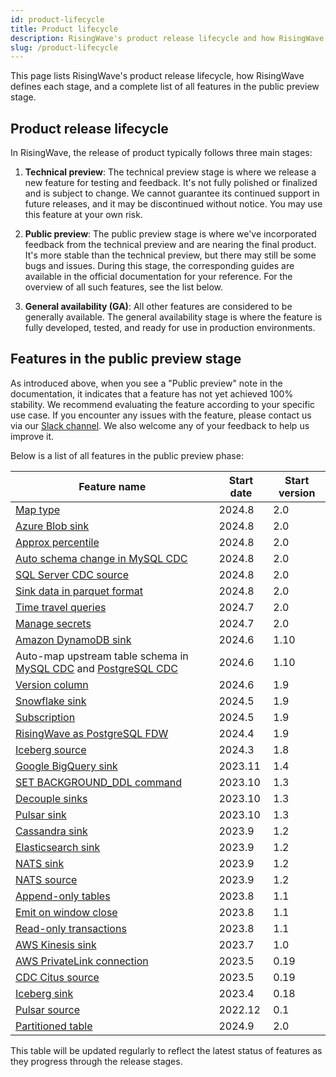 ```yaml
---
id: product-lifecycle
title: Product lifecycle
description: RisingWave's product release lifecycle and how RisingWave defines each stage.
slug: /product-lifecycle
---
```


This page lists RisingWave's product release lifecycle, how RisingWave defines each stage, and a complete list of all features in the public preview stage.

## Product release lifecycle

In RisingWave, the release of product typically follows three main stages:

1. **Technical preview**: The technical preview stage is where we release a new feature for testing and feedback. It's not fully polished or finalized and is subject to change. We cannot guarantee its continued support in future releases, and it may be discontinued without notice. You may use this feature at your own risk.

2. **Public preview**: The public preview stage is where we've incorporated feedback from the technical preview and are nearing the final product. It's more stable than the technical preview, but there may still be some bugs and issues. During this stage, the corresponding guides are available in the official documentation for your reference. For the overview of all such features, see the list below.

3. **General availability (GA)**: All other features are considered to be generally available. The general availability stage is where the feature is fully developed, tested, and ready for use in production environments.

## Features in the public preview stage

As introduced above, when you see a "Public preview" note in the documentation, it indicates that a feature has not yet achieved 100% stability. We recommend evaluating the feature according to your specific use case. If you encounter any issues with the feature, please contact us via our [Slack channel](https://www.risingwave.com/slack). We also welcome any of your feedback to help us improve it. 

Below is a list of all features in the public preview phase:

| Feature name            | Start date | Start version |
|---------------------------|------------|---------------|
| [Map type](/docs/current/data-type-map)|2024.8|2.0|
| [Azure Blob sink](/docs/current/sink-to-azure-blob)|2024.8|2.0|
| [Approx percentile](/docs/current/sql-function-aggregate/#approx_percentile) | 2024.8     | 2.0           |
| [Auto schema change in MySQL CDC](/docs/current/ingest-from-mysql-cdc/#automatically-change-schema) | 2024.8     | 2.0           |
| [SQL Server CDC source](/docs/current/ingest-from-sqlserver-cdc/) | 2024.8    | 2.0         |
| [Sink data in parquet format](/docs/current/data-delivery/#sink-data-in-parquet-format) | 2024.8     | 2.0           |
| [Time travel queries](/docs/current/time-travel-queries/)         | 2024.7    | 2.0         |
| [Manage secrets](/docs/current/manage-secrets/)                   | 2024.7    | 2.0         |
| [Amazon DynamoDB sink](/docs/current/sink-to-dynamodb/)           | 2024.6    | 1.10        |
| Auto-map upstream table schema in [MySQL CDC](/docs/current/ingest-from-mysql-cdc/#automatically-map-upstream-table-schema) and [PostgreSQL CDC](/docs/current/ingest-from-postgres-cdc/#automatically-map-upstream-table-schema) | 2024.6     | 1.10          |
| [Version column](/docs/current/sql-create-table/)                | 2024.6  | 1.9      |
| [Snowflake sink](/docs/current/sink-to-snowflake/)                | 2024.5    | 1.9         |
| [Subscription](/docs/current/subscription)                        | 2024.5    | 1.9         |
| [RisingWave as PostgreSQL FDW](/docs/current/risingwave-as-postgres-fdw/) | 2024.4  | 1.9      |
| [Iceberg source](/docs/current/ingest-from-iceberg/)             | 2024.3  | 1.8     |
| [Google BigQuery sink](/docs/current/sink-to-bigquery/)           | 2023.11   | 1.4         |
| [SET BACKGROUND_DDL command](/docs/current/sql-set-background-ddl/) | 2023.10  | 1.3      |
| [Decouple sinks](/docs/current/data-delivery/#sink-decoupling)    | 2023.10   | 1.3         |
| [Pulsar sink](/docs/current/sink-to-pulsar/)                     | 2023.10  | 1.3     |
| [Cassandra sink](/docs/current/sink-to-cassandra/)               | 2023.9 | 1.2     |
| [Elasticsearch sink](/docs/current/sink-to-elasticsearch/)       | 2023.9 | 1.2      |
| [NATS sink](/docs/current/sink-to-nats/)                         | 2023.9  | 1.2      |
| [NATS source](/docs/current/ingest-from-nats/)                   | 2023.9  | 1.2      |
| [Append-only tables](/docs/current/sql-create-table/)            | 2023.8  | 1.1      |
| [Emit on window close](/docs/current/emit-on-window-close/)      | 2023.8  | 1.1      |
| [Read-only transactions](/docs/current/sql-start-transaction)| 2023.8  | 1.1      |
| [AWS Kinesis sink](/docs/current/sink-to-aws-kinesis/)           | 2023.7  | 1.0     |
| [AWS PrivateLink connection](/docs/current/sql-create-connection/) | 2023.5  | 0.19     |
| [CDC Citus source](/docs/current/ingest-from-citus-cdc/)         | 2023.5  | 0.19     |
| [Iceberg sink](/docs/current/sink-to-iceberg/)                   | 2023.4 | 0.18      |
| [Pulsar source](/docs/current/ingest-from-pulsar/)               | 2022.12  | 0.1     |
| [Partitioned table](/docs/current/ingest-from-postgres-cdc)| 2024.9 | 2.0 |

This table will be updated regularly to reflect the latest status of features as they progress through the release stages.

